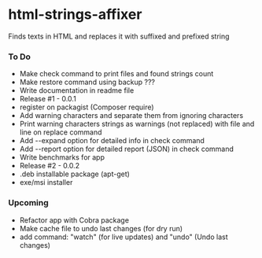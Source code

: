# html-strings-affixer
Finds texts in HTML and replaces it with suffixed and prefixed string


### To Do
- Make check command to print files and found strings count
- Make restore command using backup ???
- Write documentation in readme file
- Release #1 - 0.0.1
- register on packagist (Composer require)
- Add warning characters and separate them from ignoring characters
- Print warning characters strings as warnings (not replaced) with file and line on replace command
- Add --expand option for detailed info in check command
- Add --report option for detailed report (JSON) in check command
- Write benchmarks for app
- Release #2 - 0.0.2
- .deb installable package (apt-get)
- exe/msi installer


### Upcoming
- Refactor app with Cobra package
- Make cache file to undo last changes (for dry run)
- add command: "watch" (for live updates) and "undo" (Undo last changes)